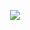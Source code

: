 <p align="center">
<a href="https://github.com/open17">
  <img src="https://github-readme-stats.vercel.app/api/top-langs/?username=open17&theme=radical" />
</a>
</p>




<!--
[![](https://github-readme-activity-graph.vercel.app/graph?username=open17&theme=react-dark)](https://github.com/open17)
-->
